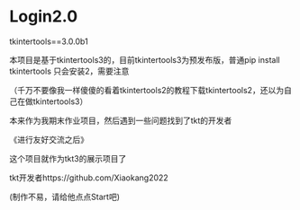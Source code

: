 # Login2.0

tkintertools==3.0.0b1

本项目是基于tkintertools3的，目前tkintertools3为预发布版，普通pip install tkintertools 只会安装2，需要注意

（千万不要像我一样傻傻的看着tkintertools2的教程下载tkintertools2，还以为自己在做tkintertools3）

本来作为我期末作业项目，然后遇到一些问题找到了tkt的开发者

《进行友好交流之后》

这个项目就作为tkt3的展示项目了

tkt开发者https://github.com/Xiaokang2022

(制作不易，请给他点点Start吧)
